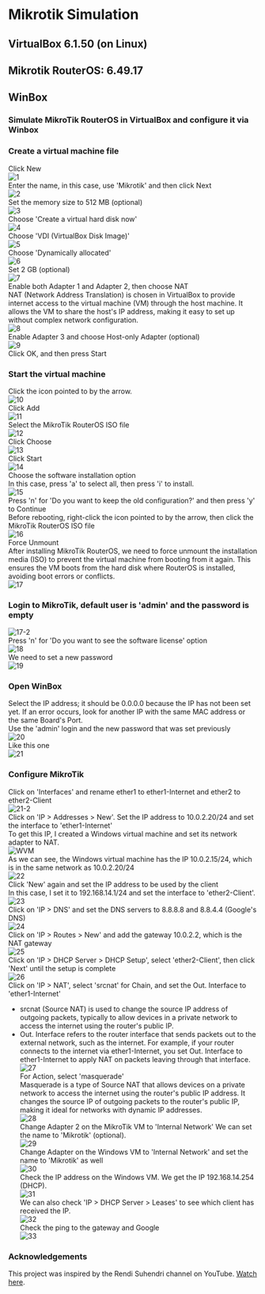 # Mikrotik Simulation  
## VirtualBox 6.1.50 (on Linux)  
## Mikrotik RouterOS: 6.49.17  
## WinBox  

### Simulate MikroTik RouterOS in VirtualBox and configure it via Winbox  

### Create a virtual machine file
Click New  
![1](https://github.com/user-attachments/assets/c6c9406f-7b0a-4bca-8428-d5df4db73ee6)  
Enter the name, in this case, use 'Mikrotik' and then click Next  
![2](https://github.com/user-attachments/assets/3f8a897b-0e16-4374-a1c5-016921354886)  
Set the memory size to 512 MB (optional)  
![3](https://github.com/user-attachments/assets/fb0393f5-c1e1-43a4-8d8e-0c55941435ad)  
Choose 'Create a virtual hard disk now'  
![4](https://github.com/user-attachments/assets/5c116f95-8b96-42e2-a416-17c0ffa76016)  
Choose 'VDI (VirtualBox Disk Image)'  
![5](https://github.com/user-attachments/assets/04c9fb74-eb1a-4712-88a8-22c29f7f3739)  
Choose 'Dynamically allocated'  
![6](https://github.com/user-attachments/assets/1efe0d84-ec6f-41e1-a756-03ea72672cab)  
Set 2 GB (optional)  
![7](https://github.com/user-attachments/assets/862cc3b5-6123-469b-936d-85233bf7e88d)  
Enable both Adapter 1 and Adapter 2, then choose NAT  
NAT (Network Address Translation) is chosen in VirtualBox to provide internet access to the virtual machine (VM) through the host machine. It allows the VM to share the host's IP address, making it easy to set up without complex network configuration.  
![8](https://github.com/user-attachments/assets/7cbda8ed-56ae-4610-b1bb-6cd11c701576)  
Enable Adapter 3 and choose Host-only Adapter (optional)  
![9](https://github.com/user-attachments/assets/4595c055-7369-4a4d-ae22-bb839354a97d)  
Click OK, and then press Start  
### Start the virtual machine  
Click the icon pointed to by the arrow.  
![10](https://github.com/user-attachments/assets/e1cd91cf-48bb-4834-a91c-dc6fc8d7c979)  
Click Add  
![11](https://github.com/user-attachments/assets/c3cca75b-71d2-4773-992e-d7b177d1c8d4)  
Select the MikroTik RouterOS ISO file  
![12](https://github.com/user-attachments/assets/e98df8b7-2266-4b66-b57e-c7a02a8bd87b)  
Click Choose  
![13](https://github.com/user-attachments/assets/8598a927-16af-4fc1-9c37-9b51e30f305a)  
Click Start  
![14](https://github.com/user-attachments/assets/c59b3d5d-2e29-4457-8674-1e76a76e1ee0)  
Choose the software installation option  
In this case, press 'a' to select all, then press 'i' to install.  
![15](https://github.com/user-attachments/assets/dfd7d6a6-a345-414f-a05c-8114424694eb)  
Press 'n' for 'Do you want to keep the old configuration?' and then press 'y' to Continue  
Before rebooting, right-click the icon pointed to by the arrow, then click the MikroTik RouterOS ISO file  
![16](https://github.com/user-attachments/assets/6abec516-53a2-4bb5-bff8-c4e36b06b6a8)  
Force Unmount  
After installing MikroTik RouterOS, we need to force unmount the installation media (ISO) to prevent the virtual machine from booting from it again. This ensures the VM boots from the hard disk where RouterOS is installed, avoiding boot errors or conflicts.  
![17](https://github.com/user-attachments/assets/4fdc2650-f1ce-40bb-b0f9-3e0ebe7b0cb2)  
### Login to MikroTik, default user is 'admin' and the password is empty  
![17-2](https://github.com/user-attachments/assets/cfaec642-037a-44d1-9fd6-f53aa91264e1)  
Press 'n' for 'Do you want to see the software license' option  
![18](https://github.com/user-attachments/assets/5811a267-f1d7-4cbe-b0bc-99b0d1204d4f)  
We need to set a new password  
![19](https://github.com/user-attachments/assets/ebd1f1c5-6f25-4ec6-af9f-aacd23fb8cd3)  
### Open WinBox  
Select the IP address; it should be 0.0.0.0 because the IP has not been set yet. If an error occurs, look for another IP with the same MAC address or the same Board's Port.  
Use the 'admin' login and the new password that was set previously  
![20](https://github.com/user-attachments/assets/680772b6-63c4-4ffb-9b04-891ce13c8ee0)  
Like this one  
![21](https://github.com/user-attachments/assets/f00aafc2-eeb0-4c82-9678-2e2f87295ba1)  
### Configure MikroTik  
Click on 'Interfaces' and rename ether1 to ether1-Internet and ether2 to ether2-Client  
![21-2](https://github.com/user-attachments/assets/7eb3a0e6-703c-4aab-adad-a181d4eeb241)  
Click on 'IP > Addresses > New'. Set the IP address to 10.0.2.20/24 and set the interface to 'ether1-Internet'  
To get this IP, I created a Windows virtual machine and set its network adapter to NAT.    
![WVM](https://github.com/user-attachments/assets/c5f51c85-2c0a-4055-87ec-b60fb625ad6e)  
As we can see, the Windows virtual machine has the IP 10.0.2.15/24, which is in the same network as 10.0.2.20/24  
![22](https://github.com/user-attachments/assets/6aa0dda5-50a9-457e-8baa-f9bebce51ec8)  
Click 'New' again and set the IP address to be used by the client  
In this case, I set it to 192.168.14.1/24 and set the interface to 'ether2-Client'.  
![23](https://github.com/user-attachments/assets/3499c175-01e7-448b-b034-07887302e2b1)  
Click on 'IP > DNS' and set the DNS servers to 8.8.8.8 and 8.8.4.4 (Google's DNS)  
![24](https://github.com/user-attachments/assets/6e7d39a3-8045-48fb-9c84-23274c09e751)  
Click on 'IP > Routes > New' and add the gateway 10.0.2.2, which is the NAT gateway  
![25](https://github.com/user-attachments/assets/8baefd96-75f4-4a04-bd0c-a10fc6feba9e)  
Click on 'IP > DHCP Server > DHCP Setup', select 'ether2-Client', then click 'Next' until the setup is complete  
![26](https://github.com/user-attachments/assets/1e9efcb5-a58b-4d54-ab50-856c8a242406)  
Click on 'IP > NAT', select 'srcnat' for Chain, and set the Out. Interface to 'ether1-Internet'  
- srcnat (Source NAT) is used to change the source IP address of outgoing packets, typically to allow devices in a private network to access the internet using the router's public IP.  
- Out. Interface refers to the router interface that sends packets out to the external network, such as the internet. For example, if your router connects to the internet via ether1-Internet, you set Out. Interface to ether1-Internet to apply NAT on packets leaving through that interface.  
![27](https://github.com/user-attachments/assets/23a35bda-06c9-4951-8d39-e05d03bf5c0e)  
For Action, select 'masquerade'  
Masquerade is a type of Source NAT that allows devices on a private network to access the internet using the router's public IP address. It changes the source IP of outgoing packets to the router's public IP, making it ideal for networks with dynamic IP addresses.  
![28](https://github.com/user-attachments/assets/e81104f6-d088-4ecb-b170-f69465944c39)  
Change Adapter 2 on the MikroTik VM to 'Internal Network'
We can set the name to 'Mikrotik' (optional).  
![29](https://github.com/user-attachments/assets/dc39ea82-59f3-4996-88dd-22d89ab6d093)  
Change Adapter on the Windows VM to 'Internal Network' and set the name to 'Mikrotik' as well  
![30](https://github.com/user-attachments/assets/a7fe8036-2a62-4fd8-b927-adb8c6d0ac84)  
Check the IP address on the Windows VM. We get the IP 192.168.14.254 (DHCP).  
![31](https://github.com/user-attachments/assets/81e2bde8-58cd-489f-9711-c5821df844ad)  
We can also check 'IP > DHCP Server > Leases' to see which client has received the IP.  
![32](https://github.com/user-attachments/assets/1e0deb10-9f4d-4366-a5e7-5f9d446ea58d)  
Check the ping to the gateway and Google  
![33](https://github.com/user-attachments/assets/02c47b34-a26b-4914-828d-a8acbc2d0fa5)


### Acknowledgements  
This project was inspired by the Rendi Suhendri channel on YouTube. [Watch here](https://youtu.be/OMsGPKRLabM?si=deYNErJEqcOB26Tq).  

